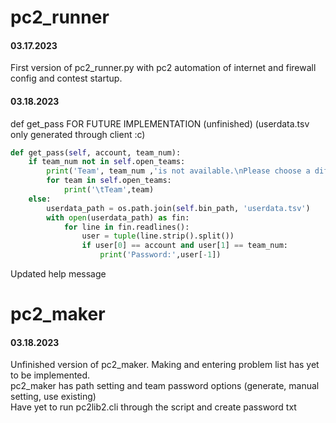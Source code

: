 # pc2_runner

#### 03.17.2023 

First version of pc2_runner.py with pc2 automation of internet and firewall config and contest startup.

#### 03.18.2023 

def get_pass FOR FUTURE IMPLEMENTATION (unfinished) (userdata.tsv only generated through client :c)

```python
def get_pass(self, account, team_num):
    if team_num not in self.open_teams:
        print('Team', team_num ,'is not available.\nPlease choose a different team:')
        for team in self.open_teams:
            print('\tTeam',team) 
    else:
        userdata_path = os.path.join(self.bin_path, 'userdata.tsv')
        with open(userdata_path) as fin:
            for line in fin.readlines():
                user = tuple(line.strip().split())
                if user[0] == account and user[1] == team_num:
                    print('Password:',user[-1])
```

Updated help message

# pc2_maker

#### 03.18.2023

Unfinished version of pc2_maker. Making and entering problem list has yet to be implemented.<br>
pc2_maker has path setting and team password options (generate, manual setting, use existing)<br>
Have yet to run pc2lib2.cli through the script and create password txt